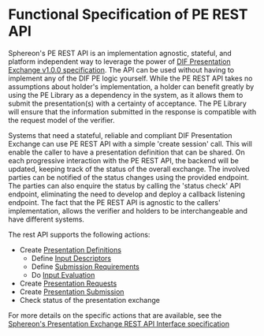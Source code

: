 # Functional Specification of PE REST API

Sphereon's PE REST API is an implementation agnostic, stateful, and platform independent way to leverage the power of [DIF Presentation Exchange v1.0.0 specification](https://identity.foundation/presentation-exchange/). The API can be used without having to implement any of the DIF PE logic yourself. While the PE REST API takes no assumptions about holder's implementation, a holder can benefit greatly by using the PE Library as a dependency in the system, as it allows them to submit the presentation(s) with a certainty of acceptance. The PE Library will ensure that the information submitted in the response is compatible with the request model of the verifier.

Systems that need a stateful, reliable and compliant DIF Presentation Exchange can use PE REST API with a simple 'create session' call. This will enable the caller to have a presentation definition that can be shared. On each progressive interaction with the PE REST API, the backend will be updated, keeping track of the status of the overall exchange. The involved parties can be notified of the status changes using the provided endpoint. The parties can also enquire the status by calling the 'status check' API endpoint, eliminating the need to develop and deploy a callback listening endpoint. The fact that the PE REST API is agnostic to the callers' implementation, allows the verifier and holders to be interchangeable and have different systems.

The rest API supports the following actions:
- Create [Presentation Definitions](https://identity.foundation/presentation-exchange/#presentation-definition)
    - Define [Input Descriptors](https://identity.foundation/presentation-exchange/#input-descriptor)
    - Define [Submission Requirements](https://identity.foundation/presentation-exchange/#submission-requirements)
    - Do [Input Evaluation](https://identity.foundation/presentation-exchange/#input-evaluation)
- Create [Presentation Requests](https://identity.foundation/presentation-exchange/#presentation-request)
- Create [Presentation Submission](https://identity.foundation/presentation-exchange/#presentation-submission)
- Check status of the presentation exchange



For more details on the specific actions that are available, see the [Sphereon's Presentation Exchange REST API Interface specification](../interface_specifications/pe_openapi/interface_specification_of_pe_openapi_spec_component.md)
